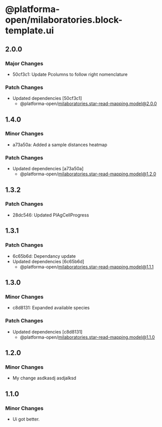 # @platforma-open/milaboratories.block-template.ui

## 2.0.0

### Major Changes

- 50cf3c1: Update Pcolumns to follow right nomenclature

### Patch Changes

- Updated dependencies [50cf3c1]
  - @platforma-open/milaboratories.star-read-mapping.model@2.0.0

## 1.4.0

### Minor Changes

- a73a50a: Added a sample distances heatmap

### Patch Changes

- Updated dependencies [a73a50a]
  - @platforma-open/milaboratories.star-read-mapping.model@1.2.0

## 1.3.2

### Patch Changes

- 28dc546: Updated PlAgCellProgress

## 1.3.1

### Patch Changes

- 6c65b6d: Dependancy update
- Updated dependencies [6c65b6d]
  - @platforma-open/milaboratories.star-read-mapping.model@1.1.1

## 1.3.0

### Minor Changes

- c8d8131: Expanded available species

### Patch Changes

- Updated dependencies [c8d8131]
  - @platforma-open/milaboratories.star-read-mapping.model@1.1.0

## 1.2.0

### Minor Changes

- My change asdkasdj asdjalksd

## 1.1.0

### Minor Changes

- Ui got better.
